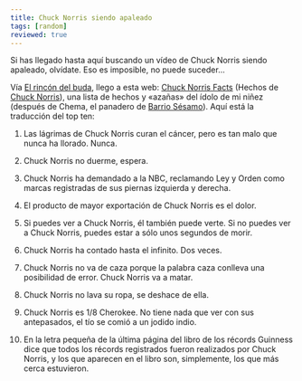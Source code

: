 ```yaml
---
title: Chuck Norris siendo apaleado
tags: [random]
reviewed: true
---
```

Si has llegado hasta aquí buscando un vídeo de Chuck Norris siendo apaleado, olvídate. Eso es imposible, no puede suceder...  
  
Vía [El rincón del buda](https://web.archive.org/web/20060209152544/http://elrincondebuda.bitacoras.com/), llego a esta web: [Chuck Norris Facts](https://web.archive.org/web/20051224065832/http://www.chucknorrisfacts.com/) (Hechos de [Chuck Norris](http://en.wikipedia.org/wiki/Chuck_Norris)), una lista de hechos y «azañas» del ídolo de mi niñez (después de Chema, el panadero de [Barrio Sésamo](http://es.wikipedia.org/wiki/Barrio_Sésamo)). Aquí está la traducción del top ten:  
  

1.  Las lágrimas de Chuck Norris curan el cáncer, pero es tan malo que nunca ha llorado. Nunca.
2.  Chuck Norris no duerme, espera.
3.  Chuck Norris ha demandado a la NBC, reclamando Ley y Orden como marcas registradas de sus piernas izquierda y derecha.
4.  El producto de mayor exportación de Chuck Norris es el dolor.
5.  Si puedes ver a Chuck Norris, él también puede verte. Si no puedes ver a Chuck Norris, puedes estar a sólo unos segundos de morir.  
    
6.  Chuck Norris ha contado hasta el infinito. Dos veces.
7.  Chuck Norris no va de caza porque la palabra caza conlleva una posibilidad de error. Chuck Norris va a matar.
8.  Chuck Norris no lava su ropa, se deshace de ella.
9.  Chuck Norris es 1/8 Cherokee. No tiene nada que ver con sus antepasados, el tío se comió a un jodido indio.
10.  En la letra pequeña de la última página del libro de los récords Guinness dice que todos los récords registrados fueron realizados por Chuck Norris, y los que aparecen en el libro son, simplemente, los que más cerca estuvieron.
